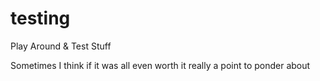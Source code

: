 # testing
Play Around &amp; Test Stuff
 
Sometimes
I
think
if
it
was
all
even
worth
it
really
a
point
to
ponder
about
